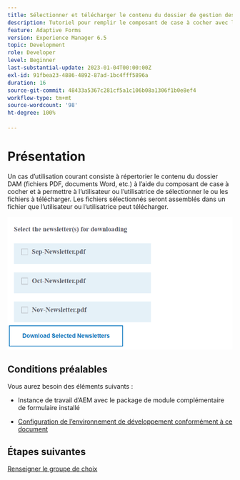 ```yaml
---
title: Sélectionner et télécharger le contenu du dossier de gestion des ressources numériques (DAM)
description: Tutoriel pour remplir le composant de case à cocher avec le contenu du dossier DAM et permettre à l’utilisateur ou l’utilisatrice de télécharger le contenu sélectionné.
feature: Adaptive Forms
version: Experience Manager 6.5
topic: Development
role: Developer
level: Beginner
last-substantial-update: 2023-01-04T00:00:00Z
exl-id: 91fbea23-4886-4892-87ad-1bc4fff5896a
duration: 16
source-git-commit: 48433a5367c281cf5a1c106b08a1306f1b0e8ef4
workflow-type: tm+mt
source-wordcount: '98'
ht-degree: 100%

---
```


# Présentation

Un cas d’utilisation courant consiste à répertorier le contenu du dossier DAM (fichiers PDF, documents Word, etc.) à l’aide du composant de case à cocher et à permettre à l’utilisateur ou l’utilisatrice de sélectionner le ou les fichiers à télécharger. Les fichiers sélectionnés seront assemblés dans un fichier que l’utilisateur ou l’utilisatrice peut télécharger.

![use-case](assets/newsletters-download1.png)

## Conditions préalables

Vous aurez besoin des éléments suivants :

* Instance de travail d’AEM avec le package de module complémentaire de formulaire installé

* [Configuration de l’environnement de développement conformément à ce document](https://experienceleague.adobe.com/docs/experience-manager-learn/forms/creating-your-first-osgi-bundle/create-your-first-osgi-bundle.html?lang=fr)

## Étapes suivantes

[Renseigner le groupe de choix](./populating-choice-group-with-dam-folder-content.md)
